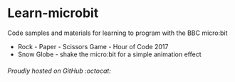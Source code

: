 # Learn-microbit

Code samples and materials for learning to program with the BBC micro:bit

* Rock - Paper - Scissors Game - Hour of Code 2017
* Snow Globe - shake the micro:bit for a simple animation effect

###### Proudly hosted on GitHub :octocat:


